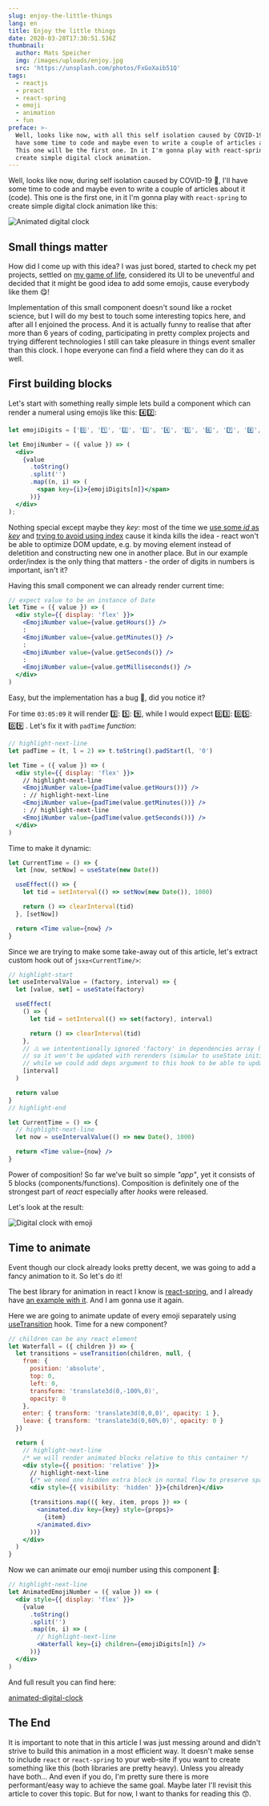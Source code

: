 ```yaml
---
slug: enjoy-the-little-things
lang: en
title: Enjoy the little things
date: 2020-03-20T17:30:51.536Z
thumbnail:
  author: Mats Speicher
  img: /images/uploads/enjoy.jpg
  src: 'https://unsplash.com/photos/FxGoXaib51Q'
tags:
  - reactjs
  - preact
  - react-spring
  - emoji
  - animation
  - fun
preface: >-
  Well, looks like now, with all this self isolation caused by COVID-19, I'll
  have some time to code and maybe even to write a couple of articles about it.
  This one will be the first one. In it I'm gonna play with react-spring to
  create simple digital clock animation.
---
```

Well, looks like now, during self isolation caused by COVID-19 🦠, I'll have some time to code and maybe even to write a couple of articles about it (code). This one is the first one, in it I'm gonna play with `react-spring` to create simple digital clock animation like this:

![Animated digital clock](/images/uploads/digital-clock.gif "Animated digital clock")

## Small things matter

How did I come up with this idea? I was just bored, started to check my pet projects, settled on [my game of life](https://kitos.github.io/game-of-life/), considered its UI to be uneventful and decided that it might be good idea to add some emojis, cause everybody like them 😋!

Implementation of this small component doesn't sound like a rocket science, but I will do my best to touch some interesting topics here, and after all I enjoined the process. And it is actually funny to realise that after more than 6 years of coding, participating in pretty complex projects and trying different technologies I still can take pleasure in things event smaller than this clock. I hope everyone can find a field where they can do it as well.

## First building blocks

Let's start with something really simple lets build a component which can render a numeral using emojis like this: 4️⃣2️⃣:

```jsx
let emojiDigits = ['0️⃣', '1️⃣', '2️⃣', '3️⃣', '4️⃣', '5️⃣', '6️⃣', '7️⃣', '8️⃣', '9️⃣'];

let EmojiNumber = ({ value }) => (
  <div>
    {value
      .toString()
      .split('')
      .map((n, i) => (
        <span key={i}>{emojiDigits[n]}</span>
      ))}
  </div>
);
```

Nothing special except maybe they *key*: most of the time we [use some *id* as *key*](https://reactjs.org/docs/lists-and-keys.html#keys) and [trying to avoid using index](https://medium.com/@robinpokorny/index-as-a-key-is-an-anti-pattern-e0349aece318) cause it kinda kills the idea - react won't be able to optimize DOM update, e.g. by moving element instead of deletition and constructing new one in another place. But in our example order/index is the only thing that matters - the order of digits in numbers is important, isn't it?

Having this small component we can already render current time:

```jsx
// expect value to be an instance of Date
let Time = ({ value }) => (
  <div style={{ display: 'flex' }}>
    <EmojiNumber value={value.getHours()} />
    :
    <EmojiNumber value={value.getMinutes()} />
    :
    <EmojiNumber value={value.getSeconds()} />
    :
    <EmojiNumber value={value.getMilliseconds()} />
  </div>
)
```

Easy, but the implementation has a bug 🐛, did you notice it?

For time `03:05:09` it will render 3️⃣: 5️⃣: 9️⃣, while I would expect 0️⃣3️⃣: 0️⃣5️⃣: 0️⃣9️⃣ . Let's fix it with `padTime` *function*:

```jsx
// highlight-next-line
let padTime = (t, l = 2) => t.toString().padStart(l, '0')

let Time = ({ value }) => (
  <div style={{ display: 'flex' }}>
    // highlight-next-line
    <EmojiNumber value={padTime(value.getHours())} />
    : // highlight-next-line
    <EmojiNumber value={padTime(value.getMinutes())} />
    : // highlight-next-line
    <EmojiNumber value={padTime(value.getSeconds())} />
  </div>
)
```

Time to make it dynamic:

```jsx
let CurrentTime = () => {
  let [now, setNow] = useState(new Date())

  useEffect(() => {
    let tid = setInterval(() => setNow(new Date()), 1000)

    return () => clearInterval(tid)
  }, [setNow])

  return <Time value={now} />
}
```

Since we are trying to make some take-away out of this article, let's extract custom hook out of `jsx±<CurrentTime/>`:

```jsx
// highlight-start
let useIntervalValue = (factory, interval) => {
  let [value, set] = useState(factory)

  useEffect(
    () => {
      let tid = setInterval(() => set(factory), interval)

      return () => clearInterval(tid)
    },
    // ⚠️ we intententionally ignored 'factory' in dependencies array (for the sake of simplicity)
    // so it won't be updated with rerenders (simular to useState initializer)
    // while we could add deps argument to this hook to be able to update 'factory'
    [interval]
  )

  return value
}
// highlight-end

let CurrentTime = () => {
  // highlight-next-line
  let now = useIntervalValue(() => new Date(), 1000)

  return <Time value={now} />
}
```

Power of composition! So far we've built so simple *"app"*, yet it consists of 5 blocks (components/functions). Composition is definitely one of the strongest part of *react* especially after *hooks* were released.

Let's look at the result:

![Digital clock with emoji](/images/uploads/no-animation-digital-clock.gif "Digital clock with emoji")

## Time to animate

Event though our clock already looks pretty decent, we was going to add a fancy animation to it. So let's do it!

The best library for animation in react I know is [react-spring](https://github.com/react-spring/react-spring), and I already have [an example with it](/blog/implementing-medium-like-tooltip/). And I am gonna use it again.

Here we are going to animate update of every emoji separately using [useTransition](https://www.react-spring.io/docs/hooks/use-transition) hook. Time for a new component?

```jsx
// children can be any react element
let Waterfall = ({ children }) => {
  let transitions = useTransition(children, null, {
    from: {
      position: 'absolute',
      top: 0,
      left: 0,
      transform: 'translate3d(0,-100%,0)',
      opacity: 0
    },
    enter: { transform: 'translate3d(0,0,0)', opacity: 1 },
    leave: { transform: 'translate3d(0,60%,0)', opacity: 0 }
  })

  return (
    // highlight-next-line
    /* we will render animated blocks relative to this container */
    <div style={{ position: 'relative' }}>
      // highlight-next-line
      {/* we need one hidden extra block in normal flow to preserve space */}
      <div style={{ visibility: 'hidden' }}>{children}</div>

      {transitions.map(({ key, item, props }) => (
        <animated.div key={key} style={props}>
          {item}
        </animated.div>
      ))}
    </div>
  )
}
```

Now we can animate our emoji number using this component  🎉:

```jsx
// highlight-next-line
let AnimatedEmojiNumber = ({ value }) => (
  <div style={{ display: 'flex' }}>
    {value
      .toString()
      .split('')
      .map((n, i) => (
        // highlight-next-line
        <Waterfall key={i} children={emojiDigits[n]} />
      ))}
  </div>
)
```

And full result you can find here:

[animated-digital-clock](embedded-codesandbox://enjoy-the-little-things/result)

## The End

It is important to note that in this article I was just messing around and didn't strive to build this animation in a most efficient way. It doesn't make sense to include `react` or `react-spring` to your web-site if you want to create something like this (both libraries are pretty heavy). Unless you already have both... And even if you do, I'm pretty sure there is more performant/easy way to achieve the same goal. Maybe later I'll revisit this article to cover this topic. But for now, I want to thanks for reading this 😙.

